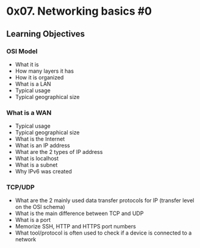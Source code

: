 # 0x07. Networking basics #0

## Learning Objectives


### OSI Model

- What it is
- How many layers it has
- How it is organized
- What is a LAN
- Typical usage
- Typical geographical size

### What is a WAN

- Typical usage
- Typical geographical size
- What is the Internet
- What is an IP address
- What are the 2 types of IP address
- What is localhost
- What is a subnet
- Why IPv6 was created

### TCP/UDP

- What are the 2 mainly used data transfer protocols for IP (transfer level on the OSI schema)
- What is the main difference between TCP and UDP
- What is a port
- Memorize SSH, HTTP and HTTPS port numbers
-  What tool/protocol is often used to check if a device is connected to a network
